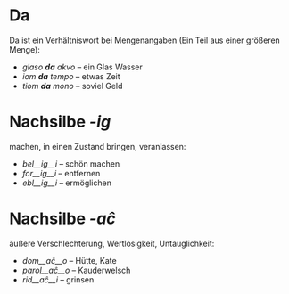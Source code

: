 # Da

Da ist ein Verhältniswort bei Mengenangaben (Ein Teil aus einer größeren Menge):

- *glaso __da__ akvo* – ein Glas Wasser
- *iom __da__ tempo* – etwas Zeit
- *tiom __da__ mono* – soviel Geld
 

# Nachsilbe *-ig*

machen, in einen Zustand bringen, veranlassen:

- *bel__ig__i* – schön machen
- *for__ig__i* – entfernen
- *ebl__ig__i* – ermöglichen
 

# Nachsilbe *-aĉ*

äußere Verschlechterung, Wertlosigkeit, Untauglichkeit:

- *dom__aĉ__o* – Hütte, Kate
- *parol__aĉ__o* – Kauderwelsch
- *rid__aĉ__i* – grinsen
 
